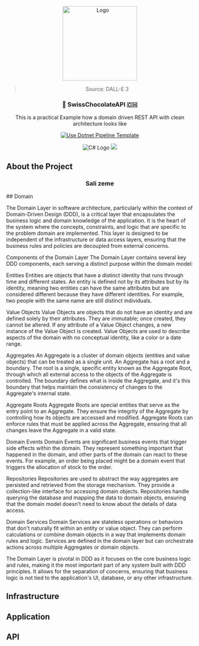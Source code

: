 <div align="center">
<a href="https://github.com/NicoFilips/csharp-designpatterns/">
  <img src="https://github.com/NicoFilips/csharp-designpatterns/assets/35654361/9989426c-1af2-4ddb-b499-3ad81a12552f" alt="Logo" width="200" height="200">
</a>
<blockquote>
  <p>Source: DALL-E 3</p>
</blockquote>

  <h3 align="center"> 🍫 SwissChocolateAPI 🇨🇭 </h3>

  <p align="center">
    This is a practical Example how a domain driven REST API with clean architecture looks like
  </p>

[![Use Dotnet Pipeline Template](https://github.com/NicoFilips/SwissChocolateAPI/actions/workflows/dotnet.yml/badge.svg)](https://github.com/NicoFilips/csharp-designpatterns/actions/workflows/dotnet.yml)

![C# Logo](https://img.shields.io/badge/C%23-239120?style=for-the-badge&logo=c-sharp&logoColor=white)
![](https://img.shields.io/badge/.NET-8-512BD4?style=for-the-badge&logo=.net&logoColor=white)
</div>


## About the Project
  <h3 align="center">Sali zeme</h3>
## Domain

The Domain Layer in software architecture, particularly within the context of Domain-Driven Design (DDD), is a critical layer that encapsulates the business logic and domain knowledge of the application. It is the heart of the system where the concepts, constraints, and logic that are specific to the problem domain are implemented. This layer is designed to be independent of the infrastructure or data access layers, ensuring that the business rules and policies are decoupled from external concerns.

Components of the Domain Layer
The Domain Layer contains several key DDD components, each serving a distinct purpose within the domain model:

Entities
Entities are objects that have a distinct identity that runs through time and different states. An entity is defined not by its attributes but by its identity, meaning two entities can have the same attributes but are considered different because they have different identities. For example, two people with the same name are still distinct individuals.

Value Objects
Value Objects are objects that do not have an identity and are defined solely by their attributes. They are immutable; once created, they cannot be altered. If any attribute of a Value Object changes, a new instance of the Value Object is created. Value Objects are used to describe aspects of the domain with no conceptual identity, like a color or a date range.

Aggregates
An Aggregate is a cluster of domain objects (entities and value objects) that can be treated as a single unit. An Aggregate has a root and a boundary. The root is a single, specific entity known as the Aggregate Root, through which all external access to the objects of the Aggregate is controlled. The boundary defines what is inside the Aggregate, and it's this boundary that helps maintain the consistency of changes to the Aggregate's internal state.

Aggregate Roots
Aggregate Roots are special entities that serve as the entry point to an Aggregate. They ensure the integrity of the Aggregate by controlling how its objects are accessed and modified. Aggregate Roots can enforce rules that must be applied across the Aggregate, ensuring that all changes leave the Aggregate in a valid state.

Domain Events
Domain Events are significant business events that trigger side effects within the domain. They represent something important that happened in the domain, and other parts of the domain can react to these events. For example, an order being placed might be a domain event that triggers the allocation of stock to the order.

Repositories
Repositories are used to abstract the way aggregates are persisted and retrieved from the storage mechanism. They provide a collection-like interface for accessing domain objects. Repositories handle querying the database and mapping the data to domain objects, ensuring that the domain model doesn't need to know about the details of data access.

Domain Services
Domain Services are stateless operations or behaviors that don't naturally fit within an entity or value object. They can perform calculations or combine domain objects in a way that implements domain rules and logic. Services are defined in the domain layer but can orchestrate actions across multiple Aggregates or domain objects.

The Domain Layer is pivotal in DDD as it focuses on the core business logic and rules, making it the most important part of any system built with DDD principles. It allows for the separation of concerns, ensuring that business logic is not tied to the application's UI, database, or any other infrastructure.

## Infrastructure

## Application

## API
